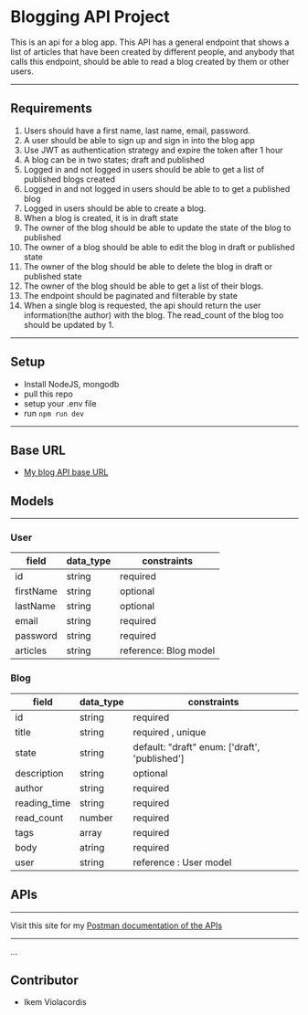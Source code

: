 # Blogging API Project

This is an api for a blog app. This API has a general endpoint that shows a list of articles that have been created by different people, and anybody that calls this endpoint, should be able to read a blog created by them or other users.

---

## Requirements

1. Users should have a first name, last name, email, password.
2. A user should be able to sign up and sign in into the blog app
3. Use JWT as authentication strategy and expire the token after 1 hour
4. A blog can be in two states; draft and published
5. Logged in and not logged in users should be able to get a list of published blogs created
6. Logged in and not logged in users should be able to to get a published blog
7. Logged in users should be able to create a blog.
8. When a blog is created, it is in draft state
9. The owner of the blog should be able to update the state of the blog to published
10. The owner of a blog should be able to edit the blog in draft or published state
11. The owner of the blog should be able to delete the blog in draft or published state
12. The owner of the blog should be able to get a list of their blogs.
13. The endpoint should be paginated and filterable by state
14. When a single blog is requested, the api should return the user information(the author) with the blog. The read_count of the blog too should be updated by 1.

---

## Setup

- Install NodeJS, mongodb
- pull this repo
- setup your .env file
- run `npm run dev`

---

## Base URL

- [My blog API base URL](https://safe-scrubland-60722.herokuapp.com/api/v1)

## Models

---

### User

| field     | data_type | constraints           |
| --------- | --------- | --------------------- |
| id        | string    | required              |
| firstName | string    | optional              |
| lastName  | string    | optional              |
| email     | string    | required              |
| password  | string    | required              |
| articles  | string    | reference: Blog model |

### Blog

| field        | data_type | constraints                                   |
| ------------ | --------- | --------------------------------------------- |
| id           | string    | required                                      |
| title        | string    | required , unique                             |
| state        | string    | default: "draft" enum: ['draft', 'published'] |
| description  | string    | optional                                      |
| author       | string    | required                                      |
| reading_time | string    | required                                      |
| read_count   | number    | required                                      |
| tags         | array     | required                                      |
| body         | atring    | required                                      |
| user         | string    | reference : User model                        |

## APIs

---

Visit this site for my [Postman documentation of the APIs](https://documenter.getpostman.com/view/22967625/2s8YYEQQgP)

---

...

## Contributor

- Ikem Violacordis

